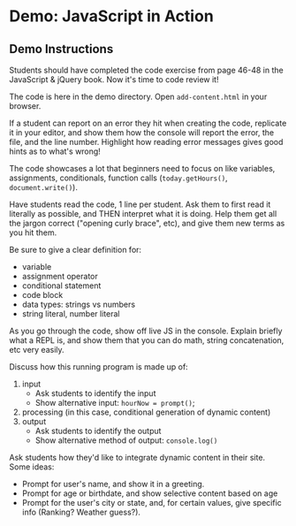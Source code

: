 # Demo: JavaScript in Action

## Demo Instructions

Students should have completed the code exercise from page 46-48 in the JavaScript & jQuery book. Now it's time to code review it! 

The code is here in the demo directory. Open `add-content.html` in your browser. 

If a student can report on an error they hit when creating the code, replicate it in your editor, and show them how the console will report the error, the file, and the line number. Highlight how reading error messages gives good hints as to what's wrong!

The code showcases a lot that beginners need to focus on like variables, assignments, conditionals, function calls (`today.getHours()`, `document.write()`). 

Have students read the code, 1 line per student. Ask them to first read it literally as possible, and THEN interpret what it is doing. Help them get all the jargon correct ("opening curly brace", etc), and give them new terms as you hit them. 

Be sure to give a clear definition for:

- variable
- assignment operator
- conditional statement
- code block
- data types: strings vs numbers
- string literal, number literal

As you go through the code, show off live JS in the console. Explain briefly what a REPL is, and show them that you can do math, string concatenation, etc very easily. 
 
Discuss how this running program is made up of:

1. input
    - Ask students to identify the input
    - Show alternative input: `hourNow = prompt()`; 
1. processing (in this case, conditional generation of dynamic content)
1. output
    - Ask students to identify the output
    - Show alternative method of output: `console.log()`

Ask students how they'd like to integrate dynamic content in their site. Some ideas:

- Prompt for user's name, and show it in a greeting.
- Prompt for age or birthdate, and show selective content based on age
- Prompt for the user's city or state, and, for certain values, give specific info (Ranking? Weather guess?). 
